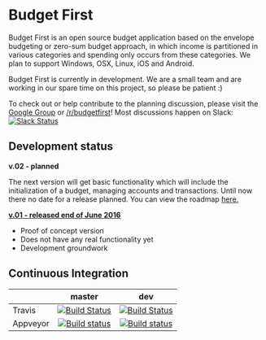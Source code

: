 # Budget First

Budget First is an open source budget application based on the envelope budgeting or zero-sum budget approach, in which income is partitioned in various categories and spending only occurs from these categories. We plan to support Windows, OSX, Linux, iOS and Android.

Budget First is currently in development. 
We are a small team and are working in our spare time on this project, so please be patient :)

To check out or help contribute to the planning discussion, please visit the [Google Group](https://groups.google.com/forum/#!forum/budget-first) or [/r/budgetfirst](https://www.reddit.com/r/budgetfirst/)!
Most discussions happen on Slack: [![Slack Status](https://budgetfirst.herokuapp.com/badge.svg)](https://budgetfirst.herokuapp.com/)

## Development status

**v.02 - planned**

The next version will get basic functionality which will include the initialization of a budget, managing accounts and transactions.
Until now there no date for a release planned.
You can view the roadmap [here.](https://github.com/BudgetFirst/BudgetFirst/wiki/Roadmap)

**[v.01 - released end of June 2016](https://github.com/BudgetFirst/BudgetFirst/releases/tag/v0.1-alpha)**
* Proof of concept version
* Does not have any real functionality yet
* Development groundwork

## Continuous Integration

|           | master | dev |
|-----------|:------:|:------------:|
|  Travis   | [![Build Status](https://travis-ci.org/BudgetFirst/BudgetFirst.svg?branch=master)](https://travis-ci.org/BudgetFirst/BudgetFirst) | [![Build Status](https://travis-ci.org/BudgetFirst/BudgetFirst.svg?branch=dev)](https://travis-ci.org/BudgetFirst/BudgetFirst)|
| Appveyor  | [![Build status](https://ci.appveyor.com/api/projects/status/noemsf59unqkdat6/branch/master?svg=true)](https://ci.appveyor.com/project/budgetfirst-cla/budgetfirst/branch/master) | [![Build status](https://ci.appveyor.com/api/projects/status/noemsf59unqkdat6/branch/dev?svg=true)](https://ci.appveyor.com/project/budgetfirst-cla/budgetfirst/branch/dev) |

